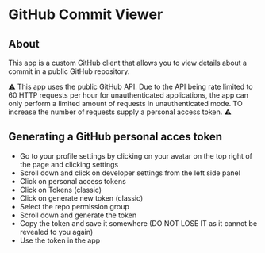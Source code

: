 # GitHub Commit Viewer

## About

This app is a custom GitHub client that allows you to view details about a commit 
in a public GitHub repository. 

⚠ This app uses the public GitHub API. Due to the API being rate limited to 
60 HTTP requests per hour for unauthenticated applications, the app can only perform a limited 
amount of requests in unauthenticated mode. TO increase the number of requests supply a personal access token. ⚠

## Generating a GitHub personal acces token

 - Go to your profile settings by clicking on your avatar on the top right of the page and clicking settings
 - Scroll down and click on developer settings from the left side panel
 - Click on personal access tokens
 - Click on Tokens (classic)
 - Click on generate new token (classic)
 - Select the repo permission group
 - Scroll down and generate the token
 - Copy the token and save it somewhere (DO NOT LOSE IT as it cannot be revealed to you again)
 - Use the token in the app
